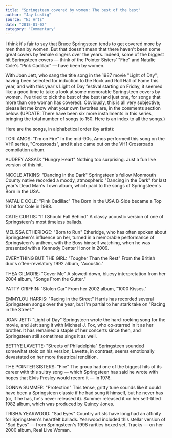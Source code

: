 ```yaml
---
title: "Springsteen covered by women: The best of the best"
author: "Jay Lustig"
source: "NJ Arts"
date: "2015-01-07"
category: "Commentary"
---
```


I think it's fair to say that Bruce Springsteen tends to get covered more by men than by women. But that doesn't mean that there haven't been some great covers by female singers over the years. Indeed, some of the biggest hit Springsteen covers — think of the Pointer Sisters' "Fire" and Natalie Cole's "Pink Cadillac" — have been by women.

With Joan Jett, who sang the title song in the 1987 movie "Light of Day", having been selected for induction to the Rock and Roll Hall of Fame this year, and with this year's Light of Day festival starting on Friday, it seemed like a good time to take a look at some memorable Springsteen covers by women. I've tried to pick the best of the best (and just one, for songs that more than one woman has covered). Obviously, this is all very subjective; please let me know what your own favorites are, in the comments section below. (UPDATE: There have been six more installments in this series, bringing the total number of songs to 150. Here is an index to all the songs.)

Here are the songs, in alphabetical order (by artist):

TORI AMOS: "I'm on Fire" In the mid-90s, Amos performed this song on the VH1 series, "Crossroads", and it also came out on the VH1 Crossroads compilation album.

AUDREY ASSAD: "Hungry Heart" Nothing too surprising. Just a fun live version of this hit.

NICOLE ATKINS: "Dancing in the Dark" Springsteen's fellow Monmouth County native recorded a moody, atmospheric "Dancing in the Dark" for last year's Dead Man's Town album, which paid to the songs of Springsteen's Born in the USA.

NATALIE COLE: "Pink Cadillac" The Born in the USA B-Side became a Top 10 hit for Cole in 1988.

CATIE CURTIS: "If I Should Fall Behind" A classy acoustic version of one of Springsteen's most timeless ballads.

MELISSA ETHERIDGE: "Born to Run" Etheridge, who has often spoken about Springsteen's influence on her, turned in a memorable performance of Springsteen's anthem, with the Boss himself watching, when he was presented with a Kennedy Center Honor in 2009.

EVERYTHING BUT THE GIRL: "Tougher Than the Rest" From the British duo's often-revelatory 1992 album, "Acoustic."

THEA GILMORE: "Cover Me" A slowed-down, bluesy interpretation from her 2004 album, "Songs From the Gutter."

PATTY GRIFFIN: "Stolen Car" From her 2002 album, "1000 Kisses."

EMMYLOU HARRIS: "Racing in the Street" Harris has recorded several Springsteen songs over the year, but I'm partial to her stark take on "Racing in the Street."

JOAN JETT: "Light of Day" Springsteen wrote the hard-rocking song for the movie, and Jett sang it with Michael J. Fox, who co-starred in it as her brother. It has remained a staple of her concerts since then, and Springsteen still sometimes sings it as well.

BETTYE LAVETTE: "Streets of Philadelphia" Springsteen sounded somewhat stoic on his version; Lavette, in contrast, seems emotionally devastated on her more theatrical rendition.

THE POINTER SISTERS: "Fire" The group had one of the biggest hits of its career with this sultry song — which Springsteen has said he wrote with hopes that Elvis Presley would record it — in 1978.

DONNA SUMMER: "Protection" This tense, gritty tune sounds like it could have been a Springsteen classic if he had sung it himself, but he never has (or, if he has, he's never released it). Summer released it on her self-titled 1982 album, which was produced by Quincy Jones.

TRISHA YEARWOOD: "Sad Eyes" Country artists have long had an affinity for Springsteen's heartfelt ballads. Yearwood included this stellar version of "Sad Eyes" — from Springsteen's 1998 rarities boxed set, Tracks — on her 2000 album, Real Live Woman.
